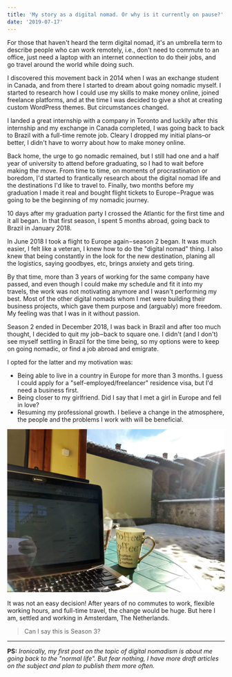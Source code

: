 ```yaml
---
title: 'My story as a digital nomad. Or why is it currently on pause?'
date: '2019-07-17'
---
```


For those that haven't heard the term digital nomad, it's an umbrella term to describe people who can work remotely, i.e., don't need to commute to an office, just need a laptop with an internet connection to do their jobs, and go travel around the world while doing such.

I discovered this movement back in 2014 when I was an exchange student in Canada, and from there I started to dream about going nomadic myself. I started to research how I could use my skills to make money online, joined freelance platforms, and at the time I was decided to give a shot at creating custom WordPress themes. But circumstances changed.

I landed a great internship with a company in Toronto and luckily after this internship and my exchange in Canada completed, I was going back to back to Brazil with a full-time remote job. Cleary I dropped my initial plans–or better, I didn't have to worry about how to make money online.

Back home, the urge to go nomadic remained, but I still had one and a half year of university to attend before graduating, so I had to wait before making the move. From time to time, on moments of procrastination or boredom, I'd started to frantically research about the digital nomad life and the destinations I'd like to travel to. Finally, two months before my graduation I made it real and bought flight tickets to Europe – Prague was going to be the beginning of my nomadic journey.

10 days after my graduation party I crossed the Atlantic for the first time and it all began. In that first season, I spent 5 months abroad, going back to Brazil in January 2018.

In June 2018 I took a flight to Europe again – season 2 began. It was much easier, I felt like a veteran, I knew how to do the "digital nomad" thing. I also knew that being constantly in the look for the new destination, planing all the logistics, saying goodbyes, etc, brings anxiety and gets tiring.

By that time, more than 3 years of working for the same company have passed, and even though I could make my schedule and fit it into my travels, the work was not motivating anymore and I wasn't performing my best. Most of the other digital nomads whom I met were building their business projects, which gave them purpose and (arguably) more freedom. My feeling was that I was in it without passion.

Season 2 ended in December 2018, I was back in Brazil and after too much thought, I decided to quit my job – back to square one. I didn't (and I don't) see myself settling in Brazil for the time being, so my options were to keep on going nomadic, or find a job abroad and emigrate.

I opted for the latter and my motivation was:

- Being able to live in a country in Europe for more than 3 months. I guess I could apply for a "self-employed/freelancer" residence visa, but I'd need a business first.
- Being closer to my girlfriend. Did I say that I met a girl in Europe and fell in love?
- Resuming my professional growth. I believe a change in the atmosphere, the people and the problems I work with will be beneficial.

![Laptop and coffee mug on a table in the terrace. Lawn covered of snow in the background.](./laptop-on-sunny-winter-day.jpg 'Working outside on a sunny winter day, in the village of Koprivshtitsa, Bulgaria')

It was not an easy decision! After years of no commutes to work, flexible working hours, and full-time travel, the change would be huge. But here I am, settled and working in Amsterdam, The Netherlands.

> Can I say this is Season 3?

---

**PS:** _Ironically, my first post on the topic of digital nomadism is about me going back to the "normal life". But fear nothing, I have more draft articles on the subject and plan to publish them more often._
